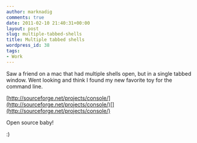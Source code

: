 ```yaml
---
author: marknadig
comments: true
date: 2011-02-10 21:40:31+00:00
layout: post
slug: multiple-tabbed-shells
title: Multiple tabbed shells
wordpress_id: 38
tags:
- Work
---
```


Saw a friend on a mac that had multiple shells open, but in a single tabbed window. Went looking and think I found my new favorite toy for the command line.

[http://sourceforge.net/projects/console/](http://sourceforge.net/projects/console/)[](http://sourceforge.net/projects/console/)

Open source baby!

:)
